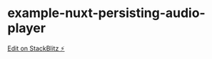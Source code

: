 # example-nuxt-persisting-audio-player

[Edit on StackBlitz ⚡️](https://stackblitz.com/edit/nuxt-persisting-player)